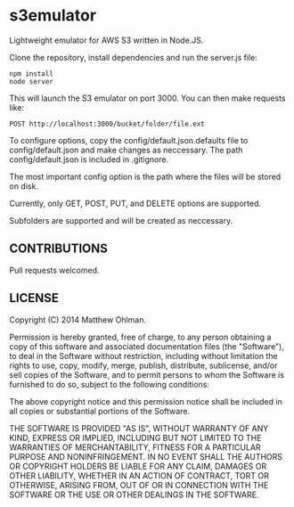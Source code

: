 s3emulator
==========

Lightweight emulator for AWS S3 written in Node.JS.

Clone the repository, install dependencies and run the server.js file:
  
    npm install
    node server

This will launch the S3 emulator on port 3000.  You can then make requests like:

    POST http://localhost:3000/bucket/folder/file.ext

To configure options, copy the config/default.json.defaults file to config/default.json and make changes as neccessary.  The path config/default.json is included in .gitignore.

The most important config option is the path where the files will be stored on disk.

Currently, only GET, POST, PUT, and DELETE options are supported.

Subfolders are supported and will be created as neccessary.  

## CONTRIBUTIONS

Pull requests welcomed.

## LICENSE

Copyright (C) 2014 Matthew Ohlman.


Permission is hereby granted, free of charge, to any person obtaining a copy of this software and associated documentation files (the "Software"), to deal in the Software without restriction, including without limitation the rights to use, copy, modify, merge, publish, distribute, sublicense, and/or sell copies of the Software, and to permit persons to whom the Software is furnished to do so, subject to the following conditions:

The above copyright notice and this permission notice shall be included in all copies or substantial portions of the Software.

THE SOFTWARE IS PROVIDED "AS IS", WITHOUT WARRANTY OF ANY KIND, EXPRESS OR IMPLIED, INCLUDING BUT NOT LIMITED TO THE WARRANTIES OF MERCHANTABILITY, FITNESS FOR A PARTICULAR PURPOSE AND NONINFRINGEMENT. IN NO EVENT SHALL THE AUTHORS OR COPYRIGHT HOLDERS BE LIABLE FOR ANY CLAIM, DAMAGES OR OTHER LIABILITY, WHETHER IN AN ACTION OF CONTRACT, TORT OR OTHERWISE, ARISING FROM, OUT OF OR IN CONNECTION WITH THE SOFTWARE OR THE USE OR OTHER DEALINGS IN THE SOFTWARE.

